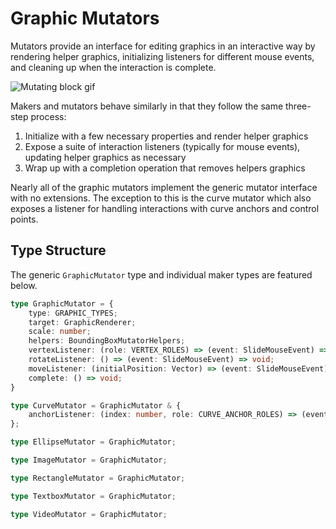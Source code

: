 # Graphic Mutators

Mutators provide an interface for editing graphics in an interactive way by rendering helper graphics, initializing listeners for different mouse events, and cleaning up when the interaction is complete.

![Mutating block gif](https://media.giphy.com/media/ffd0F6WNcRJMQ/giphy.gif)

Makers and mutators behave similarly in that they follow the same three-step process:
1. Initialize with a few necessary properties and render helper graphics
2. Expose a suite of interaction listeners (typically for mouse events), updating helper graphics as necessary
3. Wrap up with a completion operation that removes helpers graphics

Nearly all of the graphic mutators implement the generic mutator interface with no extensions. The exception to this is the curve mutator which also exposes a listener for handling interactions with curve anchors and control points.

## Type Structure
The generic `GraphicMutator` type and individual maker types are featured below.
```ts
type GraphicMutator = {
    type: GRAPHIC_TYPES;
    target: GraphicRenderer;
    scale: number;
    helpers: BoundingBoxMutatorHelpers;
    vertexListener: (role: VERTEX_ROLES) => (event: SlideMouseEvent) => void;
    rotateListener: () => (event: SlideMouseEvent) => void;
    moveListener: (initialPosition: Vector) => (event: SlideMouseEvent) => void;
    complete: () => void;
}

type CurveMutator = GraphicMutator & {
    anchorListener: (index: number, role: CURVE_ANCHOR_ROLES) => (event: SlideMouseEvent) => void;
};

type EllipseMutator = GraphicMutator;

type ImageMutator = GraphicMutator;

type RectangleMutator = GraphicMutator;

type TextboxMutator = GraphicMutator;

type VideoMutator = GraphicMutator;
```
